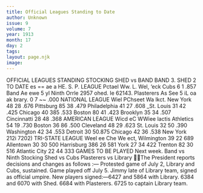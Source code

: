 ```yaml
---
title: Official Leagues Standing to Date
author: Unknown
issue: 9
volume: 7
year: 1913
month: 17
day: 2
tags:
layout: page.njk
image:
---
```

OFFICIAL LEAGUES STANDING STOCKING SHED vs BAND BAND 3. SHED 2 TO DATE es == ae a HE. S. P. LEAGUE Pctael Ww. L. Wel, ‘eck Cubs 6 1 .857 Band Ae ewe 5 yl Ninth Orrle 2957 ohed. Ie 62143. Plasterers As See 5 iL oa ak brary. 0 7 ~~ .000 NATIONAL LEAGUE Wiel PChseet Wa lkct. New York 48 28 .676 Pittsburg 85 38 .479 Philadelphia 41 27 .608 _St. Louis 31 42 .425 Chicago 40 385 .533 Boston 80 41 .423 Brooklyn 35 34 .507 Cincinnatti 28 48 .368 AMERICAN LEAGUE Wicd eC WWiee lactis Athletics 54 19 .730 Boston 36 86 .500 Cleveland 48 29 .623 St. Louis 32 50 .390 Washington 42 34 .553 Detroit 30 50.875 Chicago 42 36 .538 New York 212i 7202) TRI-STATE LEAGUE Weel ee Che We ect, Wilmington 39 22 689 Allentown 30 30 500 Harrisburg 386 26 581 York 27 34 422 Trenton 82 30 516 Atlantic City 22 44 333 GAMES TO BE PLAYED Next week.  Band vs Ninth Stocking Shed vs Cubs Plasterers vs Library The President reports decisions and changes as follows :— Protested game of July 2, Library and Cubs, sustained. Game played off July 5. Jimmy late of Library team, signed as official umpire. New players signed:—6427 and 5864 with Library. 6384 and 6070 with Shed. 6684 with Plasterers. 6725 to captain Library team. 
